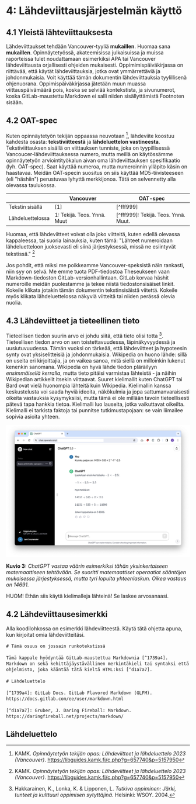 # 4: Lähdeviittausjärjestelmän käyttö

## 4.1 Yleistä lähteviittauksesta

Lähdeviittaukset tehdään Vancouver-tyyliä **mukaillen**. Huomaa sana **mukaillen**. Opinnäytetyössä, akateemisissa julkaisuissa ja muissa raporteissa tulet noudattamaan esimerkiksi APA tai Vancouver lähdeviittausta orjallisesti ohjeiden mukaisesti. Oppimimispäiväkirjassa on riittävää, että käytät lähdeviittauksia, jotka ovat ymmärrettäviä ja johdonmukaisia. Voit käyttää tämän dokumentin lähdeviittauksia tyylillisenä ohjenuorana. Oppimispäiväkirjassa jätetään muun muassa viittauspäivämäärä pois, koska se selviää kontekstista, ja sivunumerot, koska GitLab-maustettu Markdown ei salli niiden sisällyttämistä Footnoten sisään.

## 4.2 OAT-spec

Kuten opinnäytetyön tekijän oppaassa neuvotaan [^fcfce3], lähdeviite koostuu kahdesta osasta: **tekstiviitteestä** ja **lähdeluettelon vastineesta**. Tekstiviittauksen sisällä on viittauksen tunniste, joka on tyypillisessä Vancoucer-lähdeviittauksessa numero, mutta meillä on käytössämme opinnäytetyön arviointityökalun aivan oma lähdeviittauksen spesifikaatio (lyh. OAT-spec). Saat käyttää numeroa, mutta numeroinnin ylläpito käsin on haastavaa. Meidän OAT-specin suositus on siis käyttää MD5-tiivisteeseen (eli "häshiin") perustuvaa lyhyttä merkkijonoa. Tätä on selvennetty alla olevassa taulukossa.

|                  | Vancouver                   | OAT-spec                             |
| ---------------- | --------------------------- | ------------------------------------ |
| Tekstin sisällä  | [1]                         | [^fff999]                            |
| Lähdeluettelossa | 1: Tekijä. Teos. Ynnä. Muut | [^fff999]: Tekijä. Teos. Ynnä. Muut. |

Huomaa, että lähdeviitteet voivat olla joko viitteitä, kuten edellä olevassa kappaleessa, tai suoria lainauksia, kuten tämä: "Lähteet numeroidaan lähdeluetteloon juoksevasti eli siinä järjestyksessä, missä ne esiintyvät tekstissä." [^fcfce3]

Jos pohdit, että miksi me poikkeamme Vancouver-speksistä näin rankasti, niin syy on selvä. Me emme tuota PDF-tiedostoa Theseukseen vaan Markdown-tiedoston GitLab-versionhallintaan. GitLab korvaa häshit numeroille meidän puolestamme ja tekee niistä tiedostonsisäiset linkit. Kokeile klikata jotakin tämän dokumentin tekstinsisäistä viitettä. Kokeile myös klikata lähdeluettelossa näkyviä viitteitä tai niiden perässä olevia nuolia.

## 4.3 Lähdeviitteet ja tieteellinen tieto

Tieteellisen tiedon suurin arvo ei johdu siitä, että tieto olisi totta [^40c08c]. Tieteellisen tiedon arvo on sen toistettavuudessa, läpinäkyvyydessä ja uusiutuvuudessa.  Tämän vuoksi on tärkeää, että lähdeviitteet ja hypoteesin synty ovat yksiselitteisiä ja johdonmukaisia. Wikipedia on huono lähde: sillä on useita eri kirjoittajia, ja on vaikea sanoa, mitä siellä on milloinkin lukenut kenenkin sanomana. Wikipedia on hyvä lähde tiedon pläräilyyn *ensimmäisellä kerralla*, mutta tieto pitäisi varmistaa lähteistä - ja näihin Wikipedian artikkelit itsekin viittaavat. Suuret kielimallit kuten ChatGPT tai Bard ovat vielä huonompia lähteitä kuin Wikipedia. Kielimallin kanssa keskustelusta voi saada hyviä ideoita, näkökulmia ja jopa sattumanvaraisesti oikeita vastauksia kysymyksiisi, mutta tämä ei ole millään tavoin tieteellisesti pätevä tapa hankkia tietoa. Kielimalli luo lauseita, jotka vaikuttavat oikeilta. Kielimalli ei tarkista faktoja tai punnitse tutkimustapojaan: se vain liimailee sopivia asioita yhteen.

![image-20240107135006931](../images/chatgpt.png)

**Kuvio 3:** *ChatGPT vastaa väärin esimerkiksi tähän yksinkertaiseen matemaattiseen tehtävään. Se suoritti matemaattiset operaatiot sääntöjen mukaisessa järjestyksessä, mutta tyri lopulta yhteenlaskun. Oikea vastaus on 14691.*

HUOM! Ethän siis käytä kielimalleja lähteinä! Se laskee arvosanaasi.

## 4.2 Lähdeviittausesimerkki

Alla koodilohkossa on esimerkki lähdeviitteestä. Käytä tätä ohjetta apuna, kun kirjoitat omia lähdeviitteitäsi.

```
# Tämä osuus on jossain runkotekstissä

Tämä kappale hyödyntää GitLab-maustettua Markdownia [^1739a4]. Markdown on sekä kehittäjäystävällinen merkintäkieli tai syntaksi että ohjelmisto, joka kääntää tätä kieltä HTML:ksi [^d1a7a7]. 

# Lähdeluettelo

[^1739a4]: GitLab Docs. GitLab Flavored Markdown (GLFM). https://docs.gitlab.com/ee/user/markdown.html

[^d1a7a7]: Gruber, J. Daring Fireball: Markdown. https://daringfireball.net/projects/markdown/
```


## Lähdeluettelo

[^fcfce3]: KAMK. *Opinnäytetyön tekijän opas: Lähdeviitteet ja lähdeluettelo 2023 (Vancouver)*. https://libguides.kamk.fi/c.php?g=657740&p=5157950
[^40c08c]: Hakkarainen, K., Lonka, K. & Lipponen, L. *Tutkiva oppiminen: Järki, tunteet ja kulttuuri oppimisen sytyttäjinä*. Helsinki: WSOY. 2004.